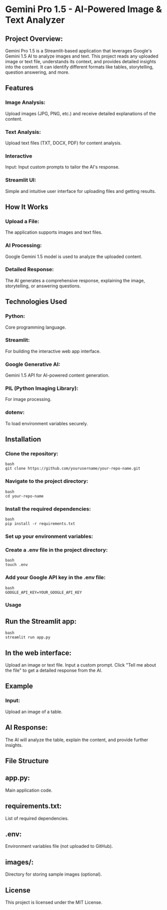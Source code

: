# Gemini Pro 1.5 - AI-Powered Image & Text Analyzer
## Project Overview:
Gemini Pro 1.5 is a Streamlit-based application that leverages Google's Gemini 1.5 AI to analyze images and text. This project reads any uploaded image or text file, understands its context, and provides detailed insights into the content. It can identify different formats like tables, storytelling, question answering, and more.

## Features
### Image Analysis: 
Upload images (JPG, PNG, etc.) and receive detailed explanations of the content.
### Text Analysis: 
Upload text files (TXT, DOCX, PDF) for content analysis.
### Interactive 
Input: 
Input custom prompts to tailor the AI's response.
### Streamlit UI: 
Simple and intuitive user interface for uploading files and getting results.
## How It Works
### Upload a File: 
The application supports images and text files.
### AI Processing: 
Google Gemini 1.5 model is used to analyze the uploaded content.
### Detailed Response: 
The AI generates a comprehensive response, explaining the image, storytelling, or answering questions.
## Technologies Used
### Python: 
Core programming language.
### Streamlit: 
For building the interactive web app interface.
### Google Generative AI: 
Gemini 1.5 API for AI-powered content generation.
### PIL (Python Imaging Library): 
For image processing.
### dotenv:
To load environment variables securely.
## Installation
### Clone the repository:
```
bash
git clone https://github.com/yourusername/your-repo-name.git
```
### Navigate to the project directory:
```
bash
cd your-repo-name
```
### Install the required dependencies:
```
bash
pip install -r requirements.txt
```
### Set up your environment variables:

### Create a .env file in the project directory:

```
bash
touch .env
```
### Add your Google API key in the .env file:
```
bash
GOOGLE_API_KEY=YOUR_GOOGLE_API_KEY
```
### Usage
## Run the Streamlit app:

```
bash
streamlit run app.py
```

## In the web interface:
Upload an image or text file.
Input a custom prompt.
Click "Tell me about the file" to get a detailed response from the AI.
## Example
### Input:
Upload an image of a table.

## AI Response:
The AI will analyze the table, explain the content, and provide further insights.

## File Structure

## app.py:
Main application code.

## requirements.txt:
List of required dependencies.

## .env:
Environment variables file (not uploaded to GitHub).

## images/:
Directory for storing sample images (optional).

## License
This project is licensed under the MIT License.
